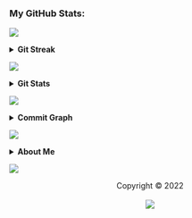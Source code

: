 ### My GitHub Stats:

<a href="https://da.gd/aditya"> <img src="https://user-images.githubusercontent.com/73097560/115834477-dbab4500-a447-11eb-908a-139a6edaec5c.gif"> </a>

<details>
  <summary><b>Git Streak</b></summary>
  <br>
  <p align="center">
    <a href="https://da.gd/aditya"> <img width="100%" src="http://github-readme-streak-stats.herokuapp.com?user=pu94x&theme=tokyonight&border=156CDDD)" </a>
  </p>
</details>

<a href="https://da.gd/aditya"> <img src="https://user-images.githubusercontent.com/73097560/115834477-dbab4500-a447-11eb-908a-139a6edaec5c.gif"> </a>

<details>
  <summary><b>Git Stats</b></summary>
  <br>
  <p align="center">
    <a href="https://da.gd/aditya"> <img width="100%" src="https://github-readme-stats.vercel.app/api?username=pu94x&count_private=true&include_all_commits=true&show_icons=true&theme=tokyonight&custom_title=Git+Stats" /> </a>
  </p>
</details>
    
<a href="https://da.gd/aditya"> <img src="https://user-images.githubusercontent.com/73097560/115834477-dbab4500-a447-11eb-908a-139a6edaec5c.gif"> </a>

<details>
  <summary><b>Commit Graph</b></summary>
  <br>
  <p align="center">
    <a href="https://da.gd/aditya">
    <img width="100%" src="https://activity-graph.herokuapp.com/graph?username=pu94x&custom_title=Contribution+Graph&theme=react-dark&area=true" />
    </a>
    <br>
  </p>
</details>

<a href="https://da.gd/aditya"> <img src="https://user-images.githubusercontent.com/73097560/115834477-dbab4500-a447-11eb-908a-139a6edaec5c.gif"> </a>

<details>
  <summary><b>About Me </b></summary>
  <br>
  - 🔭 This is the only alt account of <a href="https://github.com/adityaprasad502/">@adityaprasad502</a>
</details>

<a href="https://da.gd/aditya"> <img src="https://user-images.githubusercontent.com/73097560/115834477-dbab4500-a447-11eb-908a-139a6edaec5c.gif"> </a>

<p align="center">
  Copyright © 2022 <br> <br>
  <a href=https://da.gd/aditya><img src="https://da.gd/count"/></a>
</p>
</h2>

